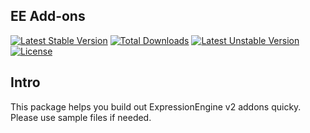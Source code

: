 ## EE Add-ons

[![Latest Stable Version](https://poser.pugx.org/jjpmann/ee-addons/v/stable)](https://packagist.org/packages/jjpmann/ee-addons) 
[![Total Downloads](https://poser.pugx.org/jjpmann/ee-addons/downloads)](https://packagist.org/packages/jjpmann/ee-addons) 
[![Latest Unstable Version](https://poser.pugx.org/jjpmann/ee-addons/v/unstable)](https://packagist.org/packages/jjpmann/ee-addons) 
[![License](https://poser.pugx.org/jjpmann/ee-addons/license)](https://packagist.org/packages/jjpmann/ee-addons)


## Intro

This package helps you build out ExpressionEngine v2 addons quicky. Please use sample files if needed.


